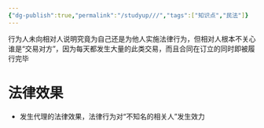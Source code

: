 ```yaml
---
{"dg-publish":true,"permalink":"/studyup///","tags":["知识点","民法"]}
---
```


行为人未向相对人说明究竟为自己还是为他人实施法律行为，但相对人根本不关心谁是“交易对方”，因为每天都发生大量的此类交易，而且合同在订立的同时即被履行完毕
# 法律效果
- 发生代理的法律效果，法律行为对“不知名的相关人”发生效力
